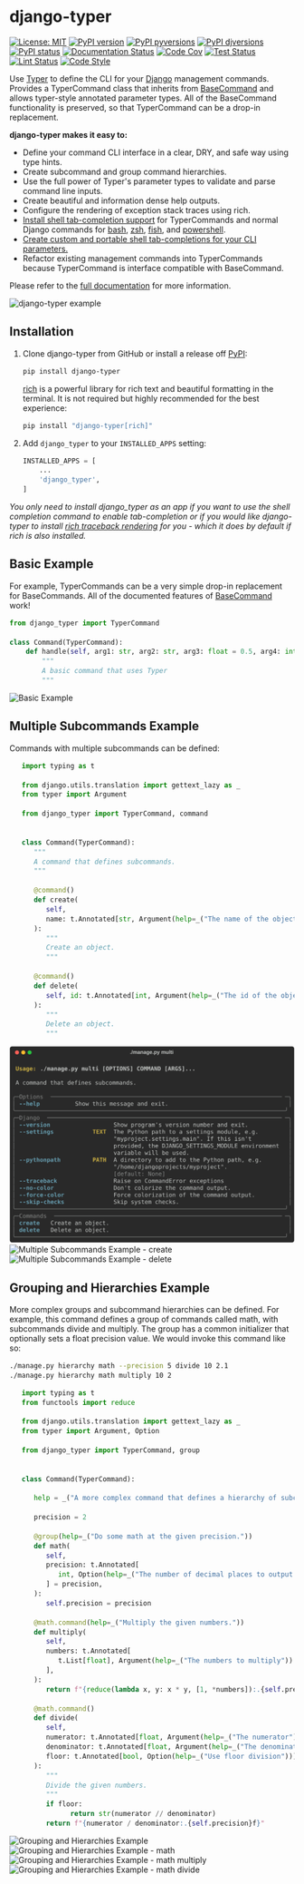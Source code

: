 # django-typer


[![License: MIT](https://img.shields.io/badge/License-MIT-yellow.svg)](https://opensource.org/licenses/MIT)
[![PyPI version](https://badge.fury.io/py/django-typer.svg)](https://pypi.python.org/pypi/django-typer/)
[![PyPI pyversions](https://img.shields.io/pypi/pyversions/django-typer.svg)](https://pypi.python.org/pypi/django-typer/)
[![PyPI djversions](https://img.shields.io/pypi/djversions/django-typer.svg)](https://pypi.org/project/django-typer/)
[![PyPI status](https://img.shields.io/pypi/status/django-typer.svg)](https://pypi.python.org/pypi/django-typer)
[![Documentation Status](https://readthedocs.org/projects/django-typer/badge/?version=latest)](http://django-typer.readthedocs.io/?badge=latest/)
[![Code Cov](https://codecov.io/gh/bckohan/django-typer/branch/main/graph/badge.svg?token=0IZOKN2DYL)](https://codecov.io/gh/bckohan/django-typer)
[![Test Status](https://github.com/bckohan/django-typer/workflows/test/badge.svg)](https://github.com/bckohan/django-typer/actions/workflows/test.yml)
[![Lint Status](https://github.com/bckohan/django-typer/workflows/lint/badge.svg)](https://github.com/bckohan/django-typer/actions/workflows/lint.yml)
[![Code Style](https://img.shields.io/badge/code%20style-black-000000.svg)](https://github.com/psf/black)

Use [Typer](https://typer.tiangolo.com/) to define the CLI for your [Django](https://www.djangoproject.com/) management commands. Provides a TyperCommand class that inherits from [BaseCommand](https://docs.djangoproject.com/en/stable/howto/custom-management-commands/#django.core.management.BaseCommand) and allows typer-style annotated parameter types. All of the BaseCommand functionality is preserved, so that TyperCommand can be a drop-in replacement.

**django-typer makes it easy to:**

- Define your command CLI interface in a clear, DRY, and safe way using type hints.
- Create subcommand and group command hierarchies.
- Use the full power of Typer's parameter types to validate and parse command line inputs.
- Create beautiful and information dense help outputs.
- Configure the rendering of exception stack traces using rich.
- [Install shell tab-completion support](https://django-typer.readthedocs.io/en/latest/shell_completion.html) for TyperCommands and normal Django commands for [bash](https://www.gnu.org/software/bash/), [zsh](https://www.zsh.org/), [fish](https://fishshell.com/), and [powershell](https://learn.microsoft.com/en-us/powershell/scripting/overview).
- [Create custom and portable shell tab-completions for your CLI parameters.](https://django-typer.readthedocs.io/en/latest/shell_completion.html#defining-custom-completions)
- Refactor existing management commands into TyperCommands because TyperCommand is interface compatible with BaseCommand.

Please refer to the [full documentation](https://django-typer.readthedocs.io/) for more information.

![django-typer example](https://raw.githubusercontent.com/bckohan/django-typer/main/doc/source/_static/img/closepoll_example.gif)

## Installation

1. Clone django-typer from GitHub or install a release off [PyPI](https://pypi.org/project/django-typer/):

   ```bash
   pip install django-typer
   ```

   [rich](https://rich.readthedocs.io/en/latest/) is a powerful library for rich text and beautiful formatting in the terminal. It is not required but highly recommended for the best experience:

   ```bash
   pip install "django-typer[rich]"
   ```

2. Add `django_typer` to your `INSTALLED_APPS` setting:

   ```python
   INSTALLED_APPS = [
       ...
       'django_typer',
   ]
   ```

*You only need to install django_typer as an app if you want to use the shell completion command to enable tab-completion or if you would like django-typer to install [rich traceback rendering](https://django-typer.readthedocs.io/en/latest/howto.html#configure-rich-stack-traces) for you - which it does by default if rich is also installed.*

## Basic Example

For example, TyperCommands can be a very simple drop-in replacement for BaseCommands. All of the documented features of [BaseCommand](https://docs.djangoproject.com/en/stable/howto/custom-management-commands/#django.core.management.BaseCommand) work!

```python
from django_typer import TyperCommand

class Command(TyperCommand):
    def handle(self, arg1: str, arg2: str, arg3: float = 0.5, arg4: int = 1):
        """
        A basic command that uses Typer
        """
```

![Basic Example](https://raw.githubusercontent.com/bckohan/django-typer/main/django_typer/examples/helps/basic.svg)

## Multiple Subcommands Example



Commands with multiple subcommands can be defined:

```python
   import typing as t

   from django.utils.translation import gettext_lazy as _
   from typer import Argument

   from django_typer import TyperCommand, command


   class Command(TyperCommand):
      """
      A command that defines subcommands.
      """

      @command()
      def create(
         self,
         name: t.Annotated[str, Argument(help=_("The name of the object to create."))],
      ):
         """
         Create an object.
         """

      @command()
      def delete(
         self, id: t.Annotated[int, Argument(help=_("The id of the object to delete."))]
      ):
         """
         Delete an object.
         """

```

![Multiple Subcommands Example](https://raw.githubusercontent.com/bckohan/django-typer/main/django_typer/examples/helps/multi.svg)
![Multiple Subcommands Example - create](https://raw.githubusercontent.com/bckohan/django-typer/main/django_typer/examples/helps/multi_create.svg)
![Multiple Subcommands Example - delete](https://raw.githubusercontent.com/bckohan/django-typer/main/django_typer/examples/helps/multi_delete.svg)

## Grouping and Hierarchies Example

More complex groups and subcommand hierarchies can be defined. For example, this command defines a group of commands called math, with subcommands divide and multiply. The group has a common initializer that optionally sets a float precision value. We would invoke this command like so:

```bash
./manage.py hierarchy math --precision 5 divide 10 2.1
./manage.py hierarchy math multiply 10 2
```

```python
   import typing as t
   from functools import reduce

   from django.utils.translation import gettext_lazy as _
   from typer import Argument, Option

   from django_typer import TyperCommand, group


   class Command(TyperCommand):

      help = _("A more complex command that defines a hierarchy of subcommands.")

      precision = 2

      @group(help=_("Do some math at the given precision."))
      def math(
         self,
         precision: t.Annotated[
            int, Option(help=_("The number of decimal places to output."))
         ] = precision,
      ):
         self.precision = precision

      @math.command(help=_("Multiply the given numbers."))
      def multiply(
         self,
         numbers: t.Annotated[
            t.List[float], Argument(help=_("The numbers to multiply"))
         ],
      ):
         return f"{reduce(lambda x, y: x * y, [1, *numbers]):.{self.precision}f}"

      @math.command()
      def divide(
         self,
         numerator: t.Annotated[float, Argument(help=_("The numerator"))],
         denominator: t.Annotated[float, Argument(help=_("The denominator"))],
         floor: t.Annotated[bool, Option(help=_("Use floor division"))] = False,
      ):
         """
         Divide the given numbers.
         """
         if floor:
               return str(numerator // denominator)
         return f"{numerator / denominator:.{self.precision}f}"

```

![Grouping and Hierarchies Example](https://raw.githubusercontent.com/bckohan/django-typer/main/django_typer/examples/helps/hierarchy.svg)
![Grouping and Hierarchies Example - math](https://raw.githubusercontent.com/bckohan/django-typer/main/django_typer/examples/helps/hierarchy_math.svg)
![Grouping and Hierarchies Example - math multiply](https://raw.githubusercontent.com/bckohan/django-typer/main/django_typer/examples/helps/hierarchy_math_multiply.svg)
![Grouping and Hierarchies Example - math divide](https://raw.githubusercontent.com/bckohan/django-typer/main/django_typer/examples/helps/hierarchy_math_divide.svg)
